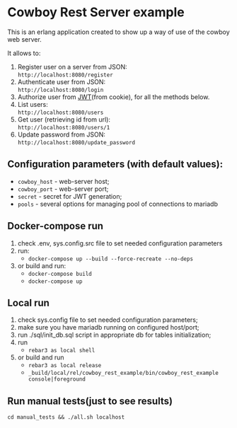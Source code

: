 # Cowboy Rest Server example

This is an erlang application created to show up a way of use of the cowboy web server.

It allows to:
1. Register user on a server from JSON:  
    `http://localhost:8080/register`
2. Authenticate user from JSON:  
    `http://localhost:8080/login`
3. Authorize user from [JWT](https://jwt.io)(from cookie), for all the methods below.
4. List users:  
    `http://localhost:8080/users`
5. Get user (retrieving id from url):  
    `http://localhost:8080/users/1`
6. Update password from JSON:  
    `http://localhost:8080/update_password`

## Configuration parameters (with default values):
  * `cowboy_host` - web-server host;
  * `cowboy_port` - web-server port;
  * `secret` - secret for JWT generation;
  * `pools` - several options for managing pool of connections to mariadb

## Docker-compose run
  1. check .env, sys.config.src file to set needed configuration parameters
  2. run:
     * `docker-compose up --build --force-recreate --no-deps`
  3. or build and run:
     * `docker-compose build`
     * `docker-compose up`

## Local run
1. check sys.config file to set needed configuration parameters;
2. make sure you have mariadb running on configured host/port;
3. run ./sql/init_db.sql script in appropriate db for tables initialization;
4. run
   * `rebar3 as local shell` 
5. or build and run
   * `rebar3 as local release`
   * `_build/local/rel/cowboy_rest_example/bin/cowboy_rest_example console|foreground`

## Run manual tests(just to see results)
`cd manual_tests && ./all.sh localhost`
